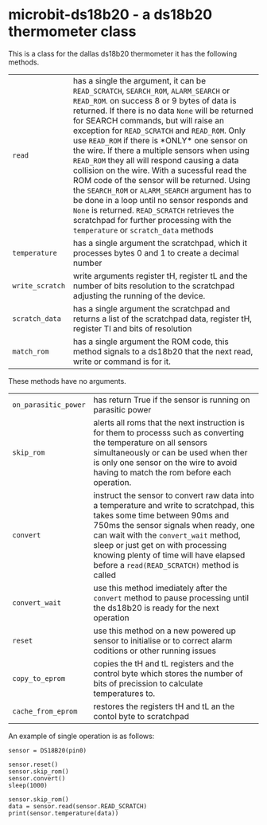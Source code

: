 # microbit-ds18b20 - a ds18b20 thermometer class

This is a class for the dallas ds18b20 thermometer it has the following methods.

<table>
<tr><td>
<code>read</code></td><td>has a single the argument, it can be  <code>READ_SCRATCH</code>, <code>SEARCH_ROM</code>, <code>ALARM_SEARCH</code> or <code>READ_ROM</code>. on success 8 or 9 bytes of data is returned. If there is no data <code>None</code> will be returned for SEARCH commands, but will raise an exception for <code>READ_SCRATCH</code> and <code>READ_ROM</code>.
Only use <code>READ_ROM</code>  if there is *ONLY* one sensor on the wire. If there a multiple sensors when using <code>READ_ROM</code> they all will respond causing a data  collision on the wire. With a sucessful read the ROM code of the sensor will be returned.
Using the <code>SEARCH_ROM</code> or <code>ALARM_SEARCH</code> argument has to be done in a loop until no sensor responds and <code>None</code> is returned.
<code>READ_SCRATCH</code> retrieves the scratchpad for further processing with the <code>temperature</code> or <code>scratch_data</code> methods
</td></tr>

<tr><td>
<code>temperature</code></td><td>has a single argument the scratchpad, which it processes bytes 0 and 1 to create a decimal number
</td></tr>

<tr><td>
<code>write_scratch</code></td><td>write arguments register tH, register tL and the number of bits resolution to the scratchpad adjusting the running of the device.
</td></tr>

<tr><td>
<code>scratch_data</code></td><td>has a single argument the scratchpad and returns a list of the scratchpad data, register tH, register Tl and bits of resolution
</td></tr>

<tr><td>
<code>match_rom</code></td><td>has a single argument the ROM code, this method signals to a ds18b20 that the next read, write or command is for it.
</td></tr>
</table>

These methods have no arguments.

<table>
<tr><td>
<code>on_parasitic_power</code></td><td>has return True if the sensor is running on parasitic power
</td></tr>

<tr><td>
<code>skip_rom</code></td><td>alerts all roms that the next instruction is for them to processs such as converting the temperature on all sensors simultaneously or can be used when ther is only one sensor on the wire to avoid having to match the rom before each operation.
</td></tr>

<tr><td>
<code>convert</code></td><td>instruct the sensor to convert raw data into a temperature and write to scratchpad, this takes some time between 90ms and 750ms the sensor signals when ready, one can wait with the <code>convert_wait</code> method, sleep or just get on with processing knowing plenty of time will have elapsed before a <code>read(READ_SCRATCH)</code> method is called
</td></tr>

<tr><td>
<code>convert_wait</code></td><td>use this method imediately after the <code>convert</code> method to pause processing until the ds18b20 is ready for the next operation
</td></tr>

<tr><td>
<code>reset</code></td><td>use this method on a new powered up sensor to initialise or to correct alarm coditions or other running issues
</td></tr>

<tr><td>
<code>copy_to_eprom</code></td><td>copies the tH and tL registers and the control byte which stores the number of bits of precission to calculate temperatures to.
</td></tr>

<tr><td>
<code>cache_from_eprom</code></td><td>restores the registers tH and tL an the contol byte to scratchpad
</td> </tr>

</table>

An example of single operation is as follows:

```
sensor = DS18B20(pin0)

sensor.reset()
sensor.skip_rom()
sensor.convert()
sleep(1000)

sensor.skip_rom()
data = sensor.read(sensor.READ_SCRATCH)
print(sensor.temperature(data))
```